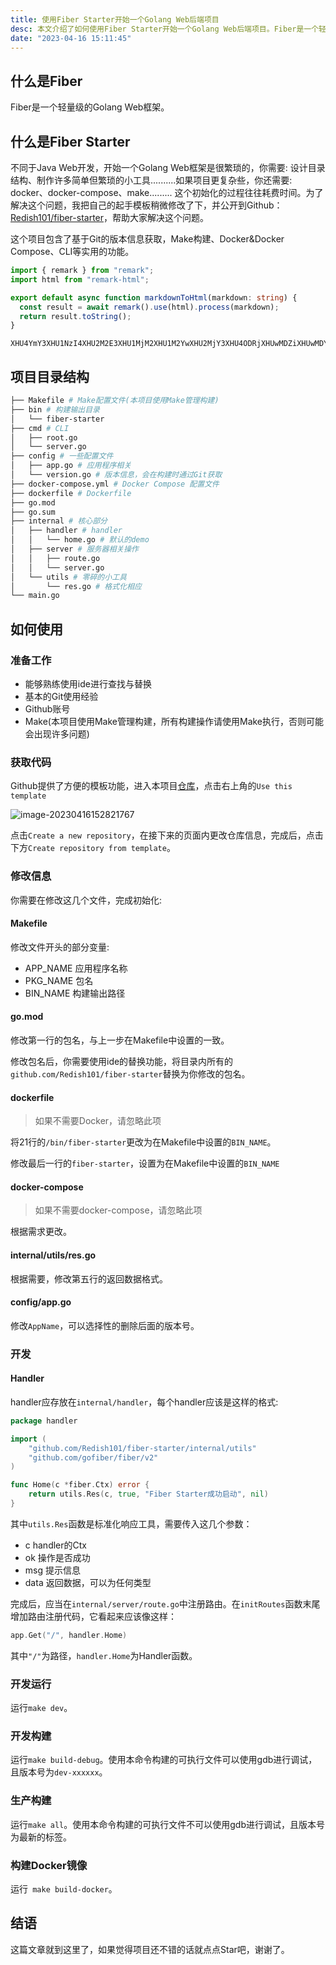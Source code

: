 ```yaml
---
title: 使用Fiber Starter开始一个Golang Web后端项目
desc: 本文介绍了如何使用Fiber Starter开始一个Golang Web后端项目。Fiber是一个轻量级的Golang Web框架，Fiber Starter则是一个包含基于Git的版本信息获取、Make构建、Docker&Docker Compose、CLI等功能的起手模板。文章详细介绍了项目的目录结构、如何使用、如何修改配置文件以及如何进行开发和构建。
date: "2023-04-16 15:11:45"
---
```


## 什么是Fiber

Fiber是一个轻量级的Golang Web框架。

## 什么是Fiber Starter

不同于Java Web开发，开始一个Golang Web框架是很繁琐的，你需要: 设计目录结构、制作许多简单但繁琐的小工具..........如果项目更复杂些，你还需要: docker、docker-compose、make......... 这个初始化的过程往往耗费时间。为了解决这个问题，我把自己的起手模板稍微修改了下，并公开到Github：[Redish101/fiber-starter](https://github.com/Redish101/fiber-starter)，帮助大家解决这个问题。

这个项目包含了基于Git的版本信息获取，Make构建、Docker&Docker Compose、CLI等实用的功能。

```typescript
import { remark } from "remark";
import html from "remark-html";

export default async function markdownToHtml(markdown: string) {
  const result = await remark().use(html).process(markdown);
  return result.toString();
}
```

```
XHU4YmY3XHU1NzI4XHU2M2E3XHU1MjM2XHU1M2YwXHU2MjY3XHU4ODRjXHUwMDZiXHUwMDY1XHUwMDc5XHU1MWZkXHU2NTcw
```

## 项目目录结构

```bash
├── Makefile # Make配置文件(本项目使用Make管理构建)
├── bin # 构建输出目录
│   └── fiber-starter
├── cmd # CLI
│   ├── root.go
│   └── server.go
├── config # 一些配置文件
│   ├── app.go # 应用程序相关
│   └── version.go # 版本信息，会在构建时通过Git获取
├── docker-compose.yml # Docker Compose 配置文件
├── dockerfile # Dockerfile
├── go.mod
├── go.sum
├── internal # 核心部分
│   ├── handler # handler
│   │   └── home.go # 默认的demo
│   ├── server # 服务器相关操作
│   │   ├── route.go
│   │   └── server.go
│   └── utils # 零碎的小工具
│       └── res.go # 格式化相应
└── main.go
```

## 如何使用

### 准备工作

- 能够熟练使用ide进行查找与替换
- 基本的Git使用经验
- Github账号
- Make(本项目使用Make管理构建，所有构建操作请使用Make执行，否则可能会出现许多问题)

### 获取代码

Github提供了方便的模板功能，进入本项目[仓库](https://github.com/Redish101/fiber-starter)，点击右上角的`Use this template`

![image-20230416152821767](https://cdn1.tianli0.top/gh/Redish101/cdn@src/img/20230416152822.png)

点击`Create a new repository`，在接下来的页面内更改仓库信息，完成后，点击下方`Create repository from template`。

### 修改信息

你需要在修改这几个文件，完成初始化:

#### Makefile

修改文件开头的部分变量:

- APP_NAME 应用程序名称
- PKG_NAME 包名
- BIN_NAME 构建输出路径

#### go.mod

修改第一行的包名，与上一步在Makefile中设置的一致。

修改包名后，你需要使用ide的替换功能，将目录内所有的`github.com/Redish101/fiber-starter`替换为你修改的包名。

#### dockerfile

> 如果不需要Docker，请忽略此项

将21行的`/bin/fiber-starter`更改为在Makefile中设置的`BIN_NAME`。

修改最后一行的`fiber-starter`，设置为在Makefile中设置的`BIN_NAME`

#### docker-compose

> 如果不需要docker-compose，请忽略此项

根据需求更改。

#### internal/utils/res.go

根据需要，修改第五行的返回数据格式。

#### config/app.go

修改`AppName`，可以选择性的删除后面的版本号。

### 开发

#### Handler

handler应存放在`internal/handler`，每个handler应该是这样的格式:

```go
package handler

import (
	"github.com/Redish101/fiber-starter/internal/utils"
	"github.com/gofiber/fiber/v2"
)

func Home(c *fiber.Ctx) error {
	return utils.Res(c, true, "Fiber Starter成功启动", nil)
}
```

其中`utils.Res`函数是标准化响应工具，需要传入这几个参数：

- c handler的Ctx
- ok 操作是否成功
- msg 提示信息
- data 返回数据，可以为任何类型

完成后，应当在`internal/server/route.go`中注册路由。在`initRoutes`函数末尾增加路由注册代码，它看起来应该像这样：

```go
app.Get("/", handler.Home)
```

其中`"/"`为路径，`handler.Home`为Handler函数。

### 开发运行

运行`make dev`。

### 开发构建

运行`make build-debug`。使用本命令构建的可执行文件可以使用gdb进行调试，且版本号为`dev-xxxxxx`。

### 生产构建

运行`make all`。使用本命令构建的可执行文件不可以使用gdb进行调试，且版本号为最新的标签。

### 构建Docker镜像

运行` make build-docker`。

## 结语

这篇文章就到这里了，如果觉得项目还不错的话就点点Star吧，谢谢了。
